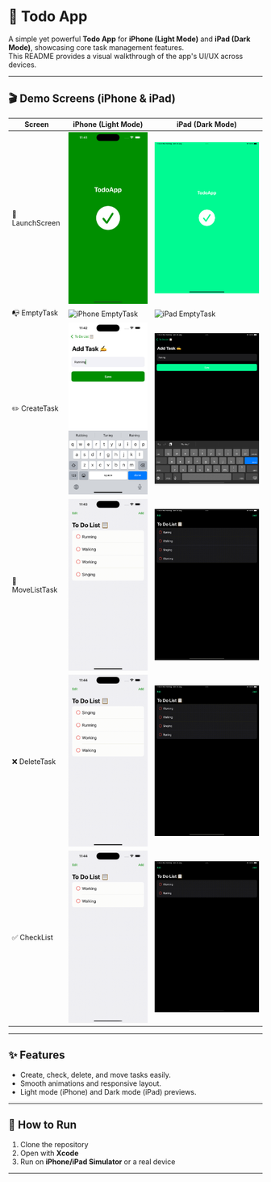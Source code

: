 # 📱 Todo App

A simple yet powerful **Todo App** for **iPhone (Light Mode)** and **iPad (Dark Mode)**, showcasing core task management features.  
This README provides a visual walkthrough of the app's UI/UX across devices.

---

## 🎬 Demo Screens (iPhone & iPad)

| Screen          | iPhone (Light Mode)                                               | iPad (Dark Mode)                                            |
| --------------- | ----------------------------------------------------------------- | ----------------------------------------------------------- |
| 🚀 LaunchScreen | ![iPhone LaunchScreen](docs/iphone/iPhoneLaunchScreen.png) <br>   | ![iPad LaunchScreen](docs/ipad/iPadLaunchScreen.png) <br>   |
| 📭 EmptyTask    | ![iPhone EmptyTask](docs/iphone/iPhoneEmptyTask.gif) <br>         | ![iPad EmptyTask](docs/ipad/iPadEmptyTask.gif) <br>         |
| ✏️ CreateTask   | ![iPhone CreateTask](docs/iphone/iPhoneCreateTask.png) <br>       | ![iPad CreateTask](docs/ipad/iPadCreateTask.png) <br>       |
| 🔄 MoveListTask | ![iPhone MoveListTask](docs/iphone/iPhoneMoveListTask.gif) <br>   | ![iPad MoveListTask](docs/ipad/iPadMoveListTask.gif) <br>   |
| ❌ DeleteTask   | ![iPhone DeleteTask](docs/iphone/iPhoneDeleteListTask.gif) <br>   | ![iPad DeleteTask](docs/ipad/iPadDeleteListTask.gif) <br>   |
| ✅ CheckList    | ![iPhone CheckListTask](docs/iphone/iPhoneCheckListTask.gif) <br> | ![iPad CheckListTask](docs/ipad/iPadCheckListTask.gif) <br> |

---

## ✨ Features

- Create, check, delete, and move tasks easily.
- Smooth animations and responsive layout.
- Light mode (iPhone) and Dark mode (iPad) previews.

---

## 🚀 How to Run

1. Clone the repository
2. Open with **Xcode**
3. Run on **iPhone/iPad Simulator** or a real device

---
